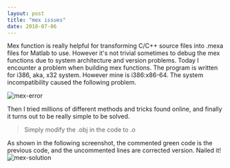 ```yaml
---
layout: post
title: "mex issues"
date: 2018-07-06
---
```

Mex function is really helpful for transforming C/C++ source files into .mexa files for Matlab to use. However it's not trivial sometimes to debug the mex functions due to system architecture and version problems.
Today I encounter a problem when building mex functions. The program is written for i386, aka, x32 system. However mine is i386:x86-64. The system incompatibility caused the following problem.
 
![mex-error](http://Hangwei12358.github.io/_posts/mex-error.png?raw=true)

Then I tried millions of different methods and tricks found online, and finally it turns out to be really simple to be solved.

> Simply modify the .obj in the code to .o 


As shown in the following screenshot, the commented green code is the previous code, and the uncommented lines are corrected version. Nailed it!
![mex-solution](http://Hangwei12358.github.io/_posts/mex-solution.png?raw=true)
